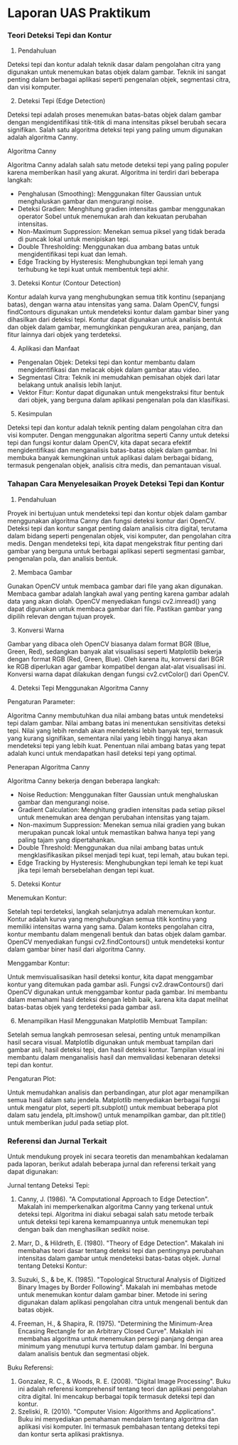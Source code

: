 # Laporan UAS Praktikum

### Teori Deteksi Tepi dan Kontur
1. Pendahuluan
   
Deteksi tepi dan kontur adalah teknik dasar dalam pengolahan citra yang digunakan untuk menemukan batas objek dalam gambar. Teknik ini sangat penting dalam berbagai aplikasi seperti pengenalan objek, segmentasi citra, dan visi komputer.

2. Deteksi Tepi (Edge Detection)
   
Deteksi tepi adalah proses menemukan batas-batas objek dalam gambar dengan mengidentifikasi titik-titik di mana intensitas piksel berubah secara signifikan. Salah satu algoritma deteksi tepi yang paling umum digunakan adalah algoritma Canny.

Algoritma Canny

Algoritma Canny adalah salah satu metode deteksi tepi yang paling populer karena memberikan hasil yang akurat. Algoritma ini terdiri dari beberapa langkah:

- Penghalusan (Smoothing): Menggunakan filter Gaussian untuk menghaluskan gambar dan mengurangi noise.
- Deteksi Gradien: Menghitung gradien intensitas gambar menggunakan operator Sobel untuk menemukan arah dan kekuatan perubahan intensitas.
- Non-Maximum Suppression: Menekan semua piksel yang tidak berada di puncak lokal untuk menipiskan tepi.
- Double Thresholding: Menggunakan dua ambang batas untuk mengidentifikasi tepi kuat dan lemah.
- Edge Tracking by Hysteresis: Menghubungkan tepi lemah yang terhubung ke tepi kuat untuk membentuk tepi akhir.

3. Deteksi Kontur (Contour Detection)
   
Kontur adalah kurva yang menghubungkan semua titik kontinu (sepanjang batas), dengan warna atau intensitas yang sama. Dalam OpenCV, fungsi findContours digunakan untuk mendeteksi kontur dalam gambar biner yang dihasilkan dari deteksi tepi. Kontur dapat digunakan untuk analisis bentuk dan objek dalam gambar, memungkinkan pengukuran area, panjang, dan fitur lainnya dari objek yang terdeteksi.

4. Aplikasi dan Manfaat
- Pengenalan Objek: Deteksi tepi dan kontur membantu dalam mengidentifikasi dan melacak objek dalam gambar atau video.
- Segmentasi Citra: Teknik ini memudahkan pemisahan objek dari latar belakang untuk analisis lebih lanjut.
- Vektor Fitur: Kontur dapat digunakan untuk mengekstraksi fitur bentuk dari objek, yang berguna dalam aplikasi pengenalan pola dan klasifikasi.

5. Kesimpulan
    
Deteksi tepi dan kontur adalah teknik penting dalam pengolahan citra dan visi komputer. Dengan menggunakan algoritma seperti Canny untuk deteksi tepi dan fungsi kontur dalam OpenCV, kita dapat secara efektif mengidentifikasi dan menganalisis batas-batas objek dalam gambar. Ini membuka banyak kemungkinan untuk aplikasi dalam berbagai bidang, termasuk pengenalan objek, analisis citra medis, dan pemantauan visual.


### Tahapan Cara Menyelesaikan Proyek Deteksi Tepi dan Kontur
1. Pendahuluan
   
Proyek ini bertujuan untuk mendeteksi tepi dan kontur objek dalam gambar menggunakan algoritma Canny dan fungsi deteksi kontur dari OpenCV. Deteksi tepi dan kontur sangat penting dalam analisis citra digital, terutama dalam bidang seperti pengenalan objek, visi komputer, dan pengolahan citra medis. Dengan mendeteksi tepi, kita dapat mengekstrak fitur penting dari gambar yang berguna untuk berbagai aplikasi seperti segmentasi gambar, pengenalan pola, dan analisis bentuk.

2. Membaca Gambar
   
Gunakan OpenCV untuk membaca gambar dari file yang akan digunakan. Membaca gambar adalah langkah awal yang penting karena gambar adalah data yang akan diolah. OpenCV menyediakan fungsi cv2.imread() yang dapat digunakan untuk membaca gambar dari file. Pastikan gambar yang dipilih relevan dengan tujuan proyek.

3. Konversi Warna
   
Gambar yang dibaca oleh OpenCV biasanya dalam format BGR (Blue, Green, Red), sedangkan banyak alat visualisasi seperti Matplotlib bekerja dengan format RGB (Red, Green, Blue). Oleh karena itu, konversi dari BGR ke RGB diperlukan agar gambar kompatibel dengan alat-alat visualisasi ini. Konversi warna dapat dilakukan dengan fungsi cv2.cvtColor() dari OpenCV.

4. Deteksi Tepi Menggunakan Algoritma Canny
   
Pengaturan Parameter:

Algoritma Canny membutuhkan dua nilai ambang batas untuk mendeteksi tepi dalam gambar. Nilai ambang batas ini menentukan sensitivitas deteksi tepi. Nilai yang lebih rendah akan mendeteksi lebih banyak tepi, termasuk yang kurang signifikan, sementara nilai yang lebih tinggi hanya akan mendeteksi tepi yang lebih kuat. Penentuan nilai ambang batas yang tepat adalah kunci untuk mendapatkan hasil deteksi tepi yang optimal.

Penerapan Algoritma Canny

Algoritma Canny bekerja dengan beberapa langkah:

- Noise Reduction: Menggunakan filter Gaussian untuk menghaluskan gambar dan mengurangi noise.
- Gradient Calculation: Menghitung gradien intensitas pada setiap piksel untuk menemukan area dengan perubahan intensitas yang tajam.
- Non-maximum Suppression: Menekan semua nilai gradien yang bukan merupakan puncak lokal untuk memastikan bahwa hanya tepi yang paling tajam yang dipertahankan.
- Double Threshold: Menggunakan dua nilai ambang batas untuk mengklasifikasikan piksel menjadi tepi kuat, tepi lemah, atau bukan tepi.
- Edge Tracking by Hysteresis: Menghubungkan tepi lemah ke tepi kuat jika tepi lemah bersebelahan dengan tepi kuat.

5. Deteksi Kontur
   
Menemukan Kontur:

Setelah tepi terdeteksi, langkah selanjutnya adalah menemukan kontur. Kontur adalah kurva yang menghubungkan semua titik kontinu yang memiliki intensitas warna yang sama. Dalam konteks pengolahan citra, kontur membantu dalam mengenali bentuk dan batas objek dalam gambar. OpenCV menyediakan fungsi cv2.findContours() untuk mendeteksi kontur dalam gambar biner hasil dari algoritma Canny.

Menggambar Kontur:

Untuk memvisualisasikan hasil deteksi kontur, kita dapat menggambar kontur yang ditemukan pada gambar asli. Fungsi cv2.drawContours() dari OpenCV digunakan untuk menggambar kontur pada gambar. Ini membantu dalam memahami hasil deteksi dengan lebih baik, karena kita dapat melihat batas-batas objek yang terdeteksi pada gambar asli.

6. Menampilkan Hasil Menggunakan Matplotlib
Membuat Tampilan:

Setelah semua langkah pemrosesan selesai, penting untuk menampilkan hasil secara visual. Matplotlib digunakan untuk membuat tampilan dari gambar asli, hasil deteksi tepi, dan hasil deteksi kontur. Tampilan visual ini membantu dalam menganalisis hasil dan memvalidasi kebenaran deteksi tepi dan kontur.

Pengaturan Plot:

Untuk memudahkan analisis dan perbandingan, atur plot agar menampilkan semua hasil dalam satu jendela. Matplotlib menyediakan berbagai fungsi untuk mengatur plot, seperti plt.subplot() untuk membuat beberapa plot dalam satu jendela, plt.imshow() untuk menampilkan gambar, dan plt.title() untuk memberikan judul pada setiap plot.

### Referensi dan Jurnal Terkait
Untuk mendukung proyek ini secara teoretis dan menambahkan kedalaman pada laporan, berikut adalah beberapa jurnal dan referensi terkait yang dapat digunakan:

Jurnal tentang Deteksi Tepi:

1. Canny, J. (1986). "A Computational Approach to Edge Detection". Makalah ini memperkenalkan algoritma Canny yang terkenal untuk deteksi tepi. Algoritma ini diakui sebagai salah satu metode terbaik untuk deteksi tepi karena kemampuannya untuk menemukan tepi dengan baik dan menghasilkan sedikit noise.

2. Marr, D., & Hildreth, E. (1980). "Theory of Edge Detection". Makalah ini membahas teori dasar tentang deteksi tepi dan pentingnya perubahan intensitas dalam gambar untuk mendeteksi batas-batas objek.
Jurnal tentang Deteksi Kontur:

1. Suzuki, S., & be, K. (1985). "Topological Structural Analysis of Digitized Binary Images by Border Following". Makalah ini membahas metode untuk menemukan kontur dalam gambar biner. Metode ini sering digunakan dalam aplikasi pengolahan citra untuk mengenali bentuk dan batas objek.

2. Freeman, H., & Shapira, R. (1975). "Determining the Minimum-Area Encasing Rectangle for an Arbitrary Closed Curve". Makalah ini membahas algoritma untuk menemukan persegi panjang dengan area minimum yang menutupi kurva tertutup dalam gambar. Ini berguna dalam analisis bentuk dan segmentasi objek.

Buku Referensi:

1. Gonzalez, R. C., & Woods, R. E. (2008). "Digital Image Processing". Buku ini adalah referensi komprehensif tentang teori dan aplikasi pengolahan citra digital. Ini mencakup berbagai topik termasuk deteksi tepi dan kontur.
2. Szeliski, R. (2010). "Computer Vision: Algorithms and Applications". Buku ini menyediakan pemahaman mendalam tentang algoritma dan aplikasi visi komputer. Ini termasuk pembahasan tentang deteksi tepi dan kontur serta aplikasi praktisnya.
